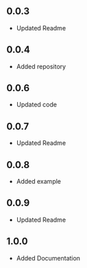 ## 0.0.3

* Updated Readme

## 0.0.4

* Added repository

## 0.0.6

* Updated code

## 0.0.7

* Updated Readme

## 0.0.8

* Added example

## 0.0.9

* Updated Readme

## 1.0.0

* Added Documentation